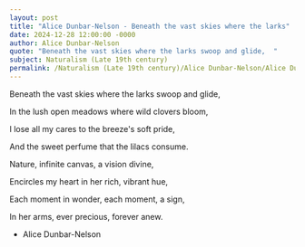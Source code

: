 ```yaml
---
layout: post
title: "Alice Dunbar-Nelson - Beneath the vast skies where the larks"
date: 2024-12-28 12:00:00 -0000
author: Alice Dunbar-Nelson
quote: "Beneath the vast skies where the larks swoop and glide,  "
subject: Naturalism (Late 19th century)
permalink: /Naturalism (Late 19th century)/Alice Dunbar-Nelson/Alice Dunbar-Nelson - Beneath the vast skies where the larks
---
```


Beneath the vast skies where the larks swoop and glide,  

In the lush open meadows where wild clovers bloom,  

I lose all my cares to the breeze's soft pride,  

And the sweet perfume that the lilacs consume.


Nature, infinite canvas, a vision divine,  

Encircles my heart in her rich, vibrant hue,  

Each moment in wonder, each moment, a sign,  

In her arms, ever precious, forever anew.

- Alice Dunbar-Nelson
